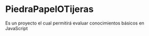 # PiedraPapelOTijeras
Es un proyecto el cual permitirá evaluar conocimientos básicos en JavaScript 
